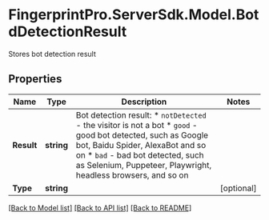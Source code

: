 # FingerprintPro.ServerSdk.Model.BotdDetectionResult
Stores bot detection result

## Properties

Name | Type | Description | Notes
------------ | ------------- | ------------- | -------------
**Result** | **string** | Bot detection result:  * `notDetected` - the visitor is not a bot  * `good` - good bot detected, such as Google bot, Baidu Spider, AlexaBot and so on  * `bad` - bad bot detected, such as Selenium, Puppeteer, Playwright, headless browsers, and so on  | 
**Type** | **string** |  | [optional] 

[[Back to Model list]](../README.md#documentation-for-models) [[Back to API list]](../README.md#documentation-for-api-endpoints) [[Back to README]](../README.md)

